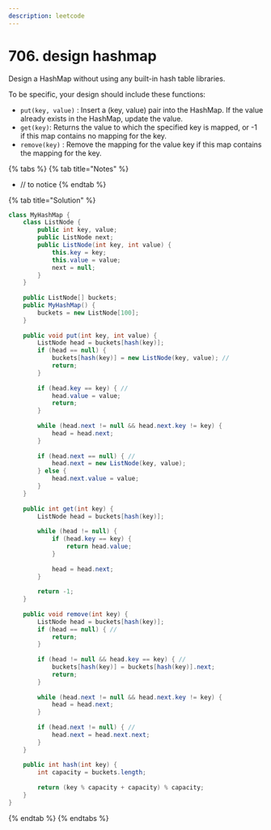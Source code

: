 ```yaml
---
description: leetcode
---
```


# 706. design hashmap

Design a HashMap without using any built-in hash table libraries.

To be specific, your design should include these functions:

* `put(key, value)` : Insert a (key, value) pair into the HashMap. If the value already exists in the HashMap, update the value.
* `get(key)`: Returns the value to which the specified key is mapped, or -1 if this map contains no mapping for the key.
* `remove(key)` : Remove the mapping for the value key if this map contains the mapping for the key.

{% tabs %}
{% tab title="Notes" %}
* // to notice&#x20;
{% endtab %}

{% tab title="Solution" %}
```java
class MyHashMap {
    class ListNode {
        public int key, value;
        public ListNode next;
        public ListNode(int key, int value) {
            this.key = key;
            this.value = value;
            next = null;
        }
    }
    
    public ListNode[] buckets;
    public MyHashMap() {
        buckets = new ListNode[100];
    }
    
    public void put(int key, int value) {
        ListNode head = buckets[hash(key)];
        if (head == null) {
            buckets[hash(key)] = new ListNode(key, value); //
            return;
        } 
        
        if (head.key == key) { //
            head.value = value;
            return;
        }
        
        while (head.next != null && head.next.key != key) {
            head = head.next;
        }
        
        if (head.next == null) { //
            head.next = new ListNode(key, value);
        } else {
            head.next.value = value;
        }
    }
    
    public int get(int key) {
        ListNode head = buckets[hash(key)];
     
        while (head != null) {
            if (head.key == key) {
                return head.value;
            }
            
            head = head.next;
        }
        
        return -1;
    }
    
    public void remove(int key) {
        ListNode head = buckets[hash(key)];
        if (head == null) { //
            return;
        }
        
        if (head != null && head.key == key) { //
            buckets[hash(key)] = buckets[hash(key)].next;
            return;
        }
        
        while (head.next != null && head.next.key != key) {
            head = head.next;
        }
        
        if (head.next != null) { //
            head.next = head.next.next;
        }
    }
    
    public int hash(int key) {
        int capacity = buckets.length;
        
        return (key % capacity + capacity) % capacity;
    }
}
```
{% endtab %}
{% endtabs %}

